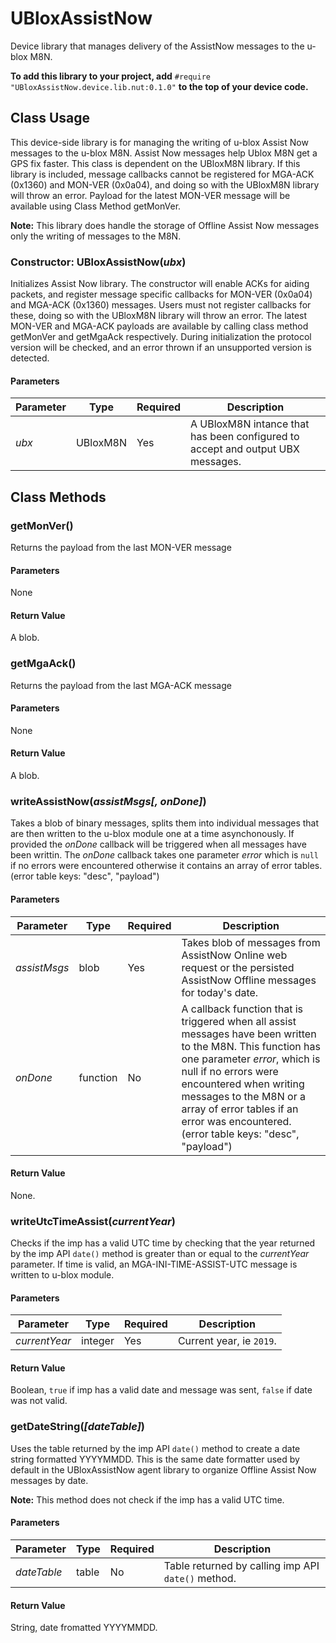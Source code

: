 # UBloxAssistNow #

Device library that manages delivery of the AssistNow messages to the u-blox M8N.

**To add this library to your project, add** `#require "UBloxAssistNow.device.lib.nut:0.1.0"` **to the top of your device code.**

## Class Usage ##

This device-side library is for managing the writing of u-blox Assist Now messages to the u-blox M8N. Assist Now messages help Ublox M8N get a GPS fix faster. This class is dependent on the UBloxM8N library. If this library is included, message callbacks cannot be registered for MGA-ACK (0x1360) and MON-VER (0x0a04), and doing so with the UBloxM8N library will throw an error. Payload for the latest MON-VER message will be available using Class Method getMonVer.

**Note:** This library does handle the storage of Offline Assist Now messages only the writing of messages to the M8N.

### Constructor: UBloxAssistNow(*ubx*) ###

Initializes Assist Now library. The constructor will enable ACKs for aiding packets, and register message specific callbacks for MON-VER (0x0a04) and MGA-ACK (0x1360) messages. Users must not register callbacks for these, doing so with the UBloxM8N library will throw an error. The latest MON-VER and MGA-ACK payloads are available by calling class method getMonVer and getMgaAck respectively. During initialization the protocol version will be checked, and an error thrown if an unsupported version is detected.

#### Parameters ####

| Parameter | Type | Required | Description |
| --- | --- | --- | --- |
| *ubx* | UBloxM8N | Yes | A UBloxM8N intance that has been configured to accept and output UBX messages. |

## Class Methods ##

### getMonVer() ###

Returns the payload from the last MON-VER message

#### Parameters ####

None

#### Return Value ####

A blob.

### getMgaAck() ###

Returns the payload from the last MGA-ACK message

#### Parameters ####

None

#### Return Value ####

A blob.

### writeAssistNow(*assistMsgs[, onDone]*) ###

Takes a blob of binary messages, splits them into individual messages that are then written to the u-blox module one at a time asynchonously. If provided the *onDone* callback will be triggered when all messages have been writtin. The *onDone* callback takes one parameter *error* which is `null` if no errors were encountered otherwise it contains an array of error tables. (error table keys: "desc", "payload")

#### Parameters ####

| Parameter | Type | Required | Description |
| --- | --- | --- | --- |
| *assistMsgs* | blob | Yes | Takes blob of messages from AssistNow Online web request or the persisted AssistNow Offline messages for today's date. |
| *onDone* | function | No | A callback function that is triggered when all assist messages have been written to the M8N. This function has one parameter *error*, which is null if no errors were encountered when writing messages to the M8N or a array of error tables if an error was encountered. (error table keys: "desc", "payload") |

#### Return Value ####

None.

### writeUtcTimeAssist(*currentYear*) ###

Checks if the imp has a valid UTC time by checking that the year returned by the imp API `date()` method is greater than or equal to the *currentYear* parameter. If time is valid, an MGA-INI-TIME-ASSIST-UTC message is written to u-blox module.

#### Parameters ####

| Parameter | Type | Required | Description |
| --- | --- | --- | --- |
| *currentYear* | integer | Yes | Current year, ie `2019`. |

#### Return Value ####

Boolean, `true` if imp has a valid date and message was sent, `false` if date was not valid.

### getDateString(*[dateTable]*) ###

Uses the table returned by the imp API `date()` method to create a date string formatted YYYYMMDD. This is the same date formatter used by default in the UBloxAssistNow agent library to organize Offline Assist Now messages by date.

**Note:** This method does not check if the imp has a valid UTC time.

#### Parameters ####

| Parameter | Type | Required | Description |
| --- | --- | --- | --- |
| *dateTable* | table | No | Table returned by calling imp API `date()` method. |

#### Return Value ####

String, date fromatted YYYYMMDD.